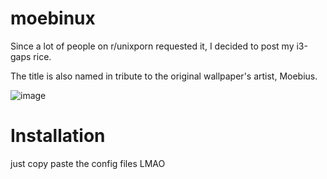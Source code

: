 # moebinux
Since a lot of people on r/unixporn requested it, I decided to post my i3-gaps rice.

The title is also named in tribute to the original wallpaper's artist, Moebius.

![image](https://user-images.githubusercontent.com/66356340/124160953-65723100-dacf-11eb-95cf-136edc58f19e.png)

# Installation
just copy paste the config files LMAO
